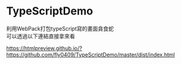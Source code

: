 # TypeScriptDemo

利用WebPack打包typeScript寫的畫面貪食蛇  
可以透過以下連結直接拿來看  

https://htmlpreview.github.io/?https://github.com/fly0409/TypeScriptDemo/master/dist/index.html
